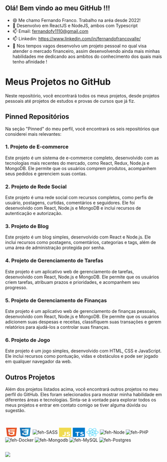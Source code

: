 ## Olá! Bem vindo ao meu GitHub !!!
 <div>
 
 
- 😄 Me chamo Fernando Franco. Trabalho na aréa desde 2022!
- 🌱 Desenvolvo em ReactJS e NodeJS, ambos com Typescript
- 📫 Email: fernandofv1110@gmail.com
- 📫 Linkedin: https://www.linkedin.com/in/fernandofrancovalle/
- 🚀 Nos tempos vagos desenvolvo um projeto pessoal no qual visa atender o mercado financeiro, assim desenvolvendo ainda mais minhas habilidades me dedicando aos ambitos do conhecimento dos quais mais tenho afinidade !
 
 ##
 <!--
  # <a href="https://github.com/feh-franc0">
  # <img height="180em" src="https://github-readme-stats.vercel.app/api/top-langs/?username=feh-franc0&layout=compact&langs_count=7&theme=aura"/>
  # <img height="180em" src="https://github-readme-stats.vercel.app/api?username=feh-franc0&show_icons=true&theme=aura&include_all_commits=true&count_private=true"/>
 -->
 
# Meus Projetos no GitHub

Neste repositório, você encontrará todos os meus projetos, desde projetos pessoais até projetos de estudos e provas de cursos que já fiz.

## Pinned Repositórios

Na seção "Pinned" do meu perfil, você encontrará os seis repositórios que considerei mais relevantes:

### 1. Projeto de E-commerce

Este projeto é um sistema de e-commerce completo, desenvolvido com as tecnologias mais recentes do mercado, como React, Redux, Node.js e MongoDB. Ele permite que os usuários comprem produtos, acompanhem seus pedidos e gerenciem suas contas.

### 2. Projeto de Rede Social

Este projeto é uma rede social com recursos completos, como perfis de usuário, postagens, curtidas, comentários e seguidores. Ele foi desenvolvido com React, Node.js e MongoDB e inclui recursos de autenticação e autorização.

### 3. Projeto de Blog

Este projeto é um blog simples, desenvolvido com React e Node.js. Ele inclui recursos como postagens, comentários, categorias e tags, além de uma área de administração protegida por senha.

### 4. Projeto de Gerenciamento de Tarefas

Este projeto é um aplicativo web de gerenciamento de tarefas, desenvolvido com React, Node.js e MongoDB. Ele permite que os usuários criem tarefas, atribuam prazos e prioridades, e acompanhem seu progresso.

### 5. Projeto de Gerenciamento de Finanças

Este projeto é um aplicativo web de gerenciamento de finanças pessoais, desenvolvido com React, Node.js e MongoDB. Ele permite que os usuários adicionem suas despesas e receitas, classifiquem suas transações e gerem relatórios para ajudá-los a controlar suas finanças.

### 6. Projeto de Jogo

Este projeto é um jogo simples, desenvolvido com HTML, CSS e JavaScript. Ele inclui recursos como pontuação, vidas e obstáculos e pode ser jogado em qualquer navegador da web.

## Outros Projetos

Além dos projetos listados acima, você encontrará outros projetos no meu perfil do GitHub. Eles foram selecionados para mostrar minha habilidade em diferentes áreas e tecnologias. Sinta-se à vontade para explorar todos os meus projetos e entrar em contato comigo se tiver alguma dúvida ou sugestão.
  
  ##
 
   
  <div style="display: inline_block"><br>
  <img align="center" alt="feh-HTML" height="30" width="40" src="https://raw.githubusercontent.com/devicons/devicon/master/icons/html5/html5-original.svg">
  <img align="center" alt="feh-CSS" height="30" width="40" src="https://raw.githubusercontent.com/devicons/devicon/master/icons/css3/css3-original.svg">
  <img align="center" left="30" alt="feh-SASS" height="30" width="40" src="https://cdn.jsdelivr.net/gh/devicons/devicon/icons/sass/sass-original.svg" />
  <img align="center" alt="feh-Js" height="30" width="40" src="https://raw.githubusercontent.com/devicons/devicon/master/icons/javascript/javascript-plain.svg">
  <img align="center" alt="feh-Ts" height="30" width="40" src="https://raw.githubusercontent.com/devicons/devicon/master/icons/typescript/typescript-plain.svg">
  <img align="center" alt="feh-React" height="30" width="40" src="https://raw.githubusercontent.com/devicons/devicon/master/icons/react/react-original.svg">
  <img align="center" left="30" align="center" alt="feh-Node" height="30" width="40" src="https://cdn.jsdelivr.net/gh/devicons/devicon/icons/nodejs/nodejs-original.svg" />
  <img align="center" left="30" alt="feh-PHP" height="30" width="40" src="https://cdn.jsdelivr.net/gh/devicons/devicon/icons/php/php-original.svg" />
  <img align="center" left="30" alt="feh-Docker" height="30" width="40" src="https://cdn.jsdelivr.net/gh/devicons/devicon/icons/docker/docker-original.svg" />
  <img align="center" left="30" alt="feh-Mongodb" height="30" width="40" src="https://cdn.jsdelivr.net/gh/devicons/devicon/icons/mongodb/mongodb-plain-wordmark.svg" />
  <img align="center" left="30" alt="feh-MySQL" height="30" width="40" src="https://cdn.jsdelivr.net/gh/devicons/devicon/icons/mysql/mysql-original-wordmark.svg" />
  <img align="center" left="30" alt="feh-Postgres" height="30" width="40" src="https://cdn.jsdelivr.net/gh/devicons/devicon/icons/postgresql/postgresql-original-wordmark.svg" />
</div>
   
   ##
<div> 
  <a href="https://www.linkedin.com/in/fernando-franco-valle-5799b4204" target="_blank"><img src="https://img.shields.io/badge/-LinkedIn-%230077B5?style=for-the-badge&logo=linkedin&logoColor=white" target="_blank"></a> 
  
</div>
